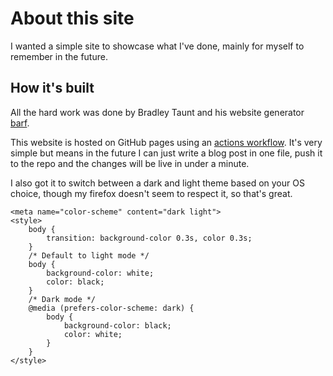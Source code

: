 # About this site

I wanted a simple site to showcase what I've done, mainly for myself to remember in the future.

## How it's built

All the hard work was done by Bradley Taunt and his website generator [barf](https://barf.btxx.org).

This website is hosted on GitHub pages using an [actions workflow](https://github.com/vlad-sharpie/website/blob/main/.github/workflows/ci.yml). It's very simple but means in the future I can just write a blog post in one file, push it to the repo and the changes will be live in under a minute.

I also got it to switch between a dark and light theme based on your OS choice, though my firefox doesn't seem to respect it, so that's great.

```
<meta name="color-scheme" content="dark light">
<style>
    body {
        transition: background-color 0.3s, color 0.3s;
    }
    /* Default to light mode */
    body {
        background-color: white;
        color: black;
    }
    /* Dark mode */
    @media (prefers-color-scheme: dark) {
        body {
            background-color: black;
            color: white;
        }
    }
</style>
```